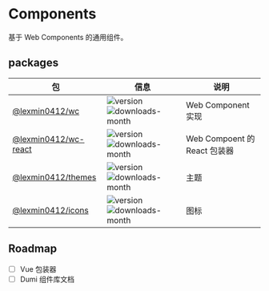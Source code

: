 # Components

基于 Web Components 的通用组件。

## packages

| 包                                                                       | 信息                                                                                                                                | 说明                   |
|--------------------------------------------------------------------------|-------------------------------------------------------------------------------------------------------------------------------------|------------------------|
| [@lexmin0412/wc](https://www.npmjs.com/package/@lexmin0412/wc) | ![version](https://img.shields.io/npm/v/@lexmin0412/wc)  ![downloads-month](https://img.shields.io/npm/dm/@lexmin0412/wc) | Web Component 实现      |
| [@lexmin0412/wc-react](https://www.npmjs.com/package/@lexmin0412/wc-react)       | ![version](https://img.shields.io/npm/v/@lexmin0412/wc-react)  ![downloads-month](https://img.shields.io/npm/dm/@lexmin0412/wc-react)       | Web Compoent 的 React 包装器 |
| [@lexmin0412/themes](https://www.npmjs.com/package/@lexmin0412/themes)       | ![version](https://img.shields.io/npm/v/@lexmin0412/themes)  ![downloads-month](https://img.shields.io/npm/dm/@lexmin0412/themes)       |主题 |
| [@lexmin0412/icons](https://www.npmjs.com/package/@lexmin0412/icons)       | ![version](https://img.shields.io/npm/v/@lexmin0412/icons)  ![downloads-month](https://img.shields.io/npm/dm/@lexmin0412/icons)       | 图标 |

## Roadmap

- [ ] Vue 包装器
- [ ] Dumi 组件库文档
